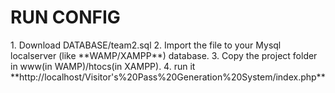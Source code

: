 <h1>RUN CONFIG</h1>
1. Download DATABASE/team2.sql 
2. Import the file to your Mysql localserver (like **WAMP/XAMPP**) database.
3. Copy the project folder in www(in WAMP)/htocs(in XAMPP).
4. run it 
**http://localhost/Visitor's%20Pass%20Generation%20System/index.php**
